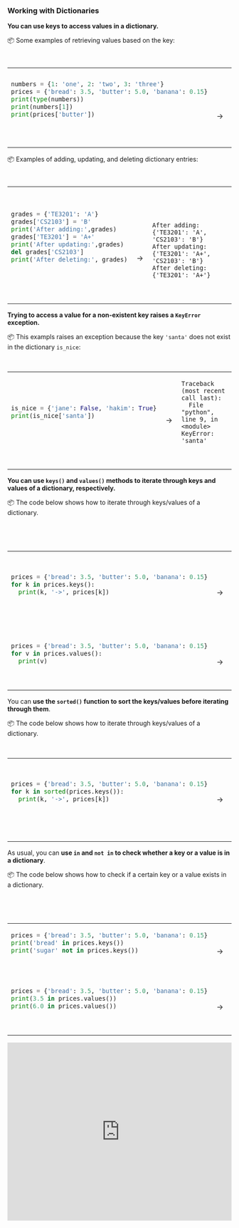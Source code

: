### Working with Dictionaries

**You can use keys to access values in a dictionary.**

<tip-box> 

:package: Some examples of retrieving values based on the key:

<table> 
<tr>
  <td>

```python
numbers = {1: 'one', 2: 'two', 3: 'three'}
prices = {'bread': 3.5, 'butter': 5.0, 'banana': 0.15}
print(type(numbers))
print(numbers[1])
print(prices['butter'])
```
  </td>
  <td><br><br>&nbsp;→&nbsp;</td>
  <td><br><br>

```
<class 'dict'>
one
5.0
```
  </td>
</tr>
</table>

:package: Examples of adding, updating, and deleting dictionary entries:

<table> 
<tr>
  <td>

```python
grades = {'TE3201': 'A'}
grades['CS2103'] = 'B'
print('After adding:',grades)
grades['TE3201'] = 'A+'
print('After updating:',grades)
del grades['CS2103']
print('After deleting:', grades)
```
  </td>
  <td><br><br><br>&nbsp;→&nbsp;</td>
  <td><br><br><br>

```
After adding: {'TE3201': 'A', 'CS2103': 'B'}
After updating: {'TE3201': 'A+', 'CS2103': 'B'}
After deleting: {'TE3201': 'A+'}
```
  </td>
</tr>
</table>
</tip-box>

<panel type="danger" header=":muscle: Exercise: Get Set Delete Score" expanded no-close>
  <include src="e-getSetDeleteScore.md" />
</panel><p/>

**Trying to access a value for a non-existent key raises a `KeyError` exception.**

<tip-box> 

:package: This exampls raises an exception because the key `'santa'` does not exist in the dictionary `is_nice`:

<table> 
<tr>
  <td>

```python
is_nice = {'jane': False, 'hakim': True}
print(is_nice['santa'])
```
  </td>
  <td>&nbsp;→&nbsp;</td>
  <td>

```
Traceback (most recent call last):
  File "python", line 9, in <module>
KeyError: 'santa'
```
  </td>
</tr>
</table>

</tip-box>

<panel type="danger" header=":muscle: Exercise: Get Score with Error Handling" expanded no-close>
  <include src="e-getScoreWithErrorHandling.md" />
</panel><p/>

**You can use `keys()` and `values()` methods to iterate through keys and values of a dictionary, respectively.**

<tip-box> 

:package: The code below shows how to iterate through keys/values of a dictionary.

<table> 
<tr>
  <td>

```python
prices = {'bread': 3.5, 'butter': 5.0, 'banana': 0.15}
for k in prices.keys():
  print(k, '->', prices[k])
```
  </td>
  <td>&nbsp;→&nbsp;</td>
  <td>

```
bread -> 3.5
butter -> 5.0
banana -> 0.15
```

  </td>
</tr> 
<tr>
  <td>

```python
prices = {'bread': 3.5, 'butter': 5.0, 'banana': 0.15}
for v in prices.values():
  print(v)
```
  </td>
  <td>&nbsp;→&nbsp;</td>
  <td>

```
3.5
5.0
0.15
```
  </td>
</tr>
</table>

</tip-box>

You can **use the `sorted()` function to sort the keys/values before iterating through them**.

<tip-box> 

:package: The code below shows how to iterate through keys/values of a dictionary.

<table> 
<tr>
  <td>

```python
prices = {'bread': 3.5, 'butter': 5.0, 'banana': 0.15}
for k in sorted(prices.keys()):
  print(k, '->', prices[k])
```
  </td>
  <td>&nbsp;→&nbsp;</td>
  <td>

```
banana -> 0.15
bread -> 3.5
butter -> 5.0
```

  </td>
</tr> 
</table>

</tip-box>

<panel type="danger" header=":muscle: Exercise: Print Scorecard" expanded no-close>
  <include src="e-printScorecard.md" />
</panel><p/>

As usual, you can **use `in` and `not in` to check whether a key or a value is in a dictionary**.

<tip-box> 

:package: The code below shows how to check if a certain key or a value exists in a dictionary.

<table> 
<tr>
  <td>

```python
prices = {'bread': 3.5, 'butter': 5.0, 'banana': 0.15}
print('bread' in prices.keys())
print('sugar' not in prices.keys())
```
  </td>
  <td>&nbsp;→&nbsp;</td>
  <td>

```

True
True
```
  </td>
</tr>
<tr>
  <td>

```python
prices = {'bread': 3.5, 'butter': 5.0, 'banana': 0.15}
print(3.5 in prices.values())
print(6.0 in prices.values())
```
  </td>
  <td>&nbsp;→&nbsp;</td>
  <td>

```

True
False
```
  </td>
</tr>
</table>

</tip-box>

<panel type="seamless" header="%%:computer: Try your own%%">

<iframe height="400px" width="100%" src="https://repl.it/@pythonbasics/dictionaries-workingWith?lite=true" scrolling="no" frameborder="no" allowtransparency="true" allowfullscreen="true" sandbox="allow-forms allow-pointer-lock allow-popups allow-same-origin allow-scripts allow-modals"></iframe>

</panel>

<panel type="danger" header=":muscle: Exercise: Add Bonus" expanded no-close>
  <include src="e-addBonus.md" />
</panel><p/>